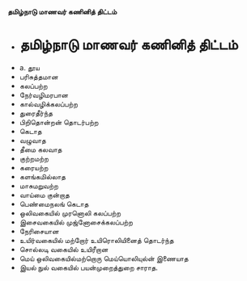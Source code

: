 **தமிழ்நாடு மாணவர் கணினித் திட்டம்**
- # தமிழ்நாடு மாணவர் கணினித் திட்டம்
- a. தூய
- பரிசுத்தமான
- கலப்பற்ற
- நேர்வழிமரபான
- கால்வழிக்கலப்பற்ற
- துரைதீர்ந்த
- பிறிதொன்றன் தொடர்பற்ற
- கெடாத
- வழுவாத
- தீமை கலவாத
- குற்றமற்ற
- கரையற்ற
- களங்கமில்லாத
- மாசுமறுவற்ற
- வாய்மை குன்றாத
- பெண்மைநலங் கெடாத
- ஒலிவகையில் முரனொலி கலப்பற்ற
- இசைவகையில் முஜ்னோசைக்கலப்பற்ற
- நேரிசையான
- உயிர்வகையில் மற்றோர் உயிரொலியினைத் தொடர்ந்த
- சொல்லடி வகையில் உயிரீறான
- மெய் ஒலிவகையில்மற்றொரு மெய்யொலியுல்ன் இணையாத
- இயல் நுல் வகையில் பயன்முறைத்துறை சாராத.

